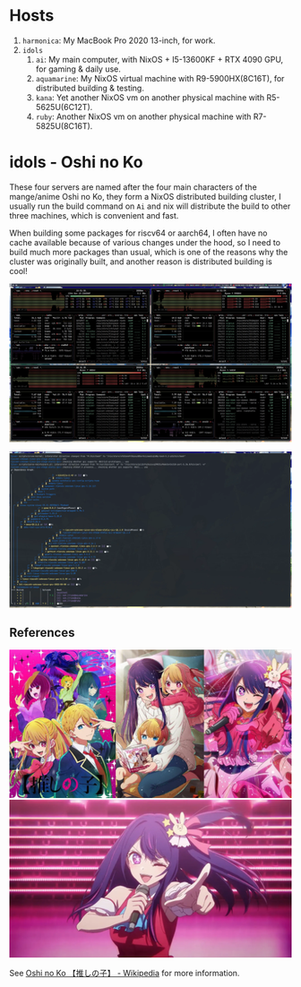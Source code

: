 # Hosts

1. `harmonica`: My MacBook Pro 2020 13-inch, for work.
2. `idols`
   1. `ai`: My main computer, with NixOS + I5-13600KF + RTX 4090 GPU, for gaming & daily use.
   2. `aquamarine`: My NixOS virtual machine with R9-5900HX(8C16T), for distributed building & testing.
   3. `kana`: Yet another NixOS vm on another physical machine with R5-5625U(6C12T).
   4. `ruby`: Another NixOS vm on another physical machine with R7-5825U(8C16T).

# idols - Oshi no Ko

These four servers are named after the four main characters of the mange/anime Oshi no Ko, they form a NixOS distributed building cluster,
I usually run the build command on `Ai` and nix will distribute the build to other three machines, which is convenient and fast.

When building some packages for riscv64 or aarch64, I often have no cache available because of various changes under the hood, so I need to build much more packages than usual, which is one of the reasons why the cluster was originally built, and another reason is distributed building is cool!

![](/_img/nix-distributed-building.webp)

![](/_img/nix-distributed-building-log.webp)

## References

![](/_img/idols-famaily.webp)
![](/_img/idols-ai.webp)

See [Oshi no Ko 【推しの子】 - Wikipedia](https://en.wikipedia.org/wiki/Oshi_no_Ko) for more information.


